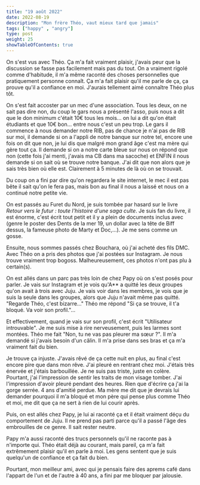 ```yaml
---
title: "19 août 2022"
date: 2022-08-19
description: "Mon frère Théo, vaut mieux tard que jamais"
tags: ["happy" , "angry"]
type: post
weight: 25
showTableOfContents: true
---
```


On s'est vus avec Théo. Ça m'a fait vraiment plaisir, j'avais peur que la discussion se fasse pas facilement mais pas du tout. On a vraiment rigolé comme d'habitude, il m'a même raconté des choses personnelles que pratiquement personne connaît. Ça m'a fait plaisir qu'il me parle de ça, ça prouve qu'il a confiance en moi. J'aurais tellement aimé connaître Théo plus tôt.

On s'est fait accoster par un mec d'une association. Tous les deux, on ne sait pas dire non, du coup le gars nous a présenté l'asso, puis nous a dit que le don minimum c'était 10€ tous les mois... on lui a dit qu'on était étudiants et que 10€ bon... entre nous c'est un peu trop. Le gars il commence à nous demander notre RIB, pas de chance je n'ai pas de RIB sur moi, il demande si on a l'appli de notre banque sur notre tel, encore une fois on dit que non, je lui dis que malgré mon grand âge c'est ma mère qui gère tout ça. Il demande si on a notre carte bleue sur nous on répond que non (cette fois j'ai menti, j'avais ma CB dans ma sacoche) et ENFIN il nous demande si on sait où se trouve notre banque. J'ai dit que non alors que je sais très bien où elle est. Clairement à 5 minutes de là où on se trouvait.

Du coup on a fini par dire qu'on regardera le site internet, le mec il est pas bête il sait qu'on le fera pas, mais bon au final il nous a laissé et nous on a continué notre petite vie.

On est passés au Furet du Nord, je suis tombée par hasard sur le livre *Retour vers le futur : toute l'histoire d'une saga culte*. Je suis fan du livre, il est énorme, c'est écrit tout petit et il y a plein de documents inclus avec (genre le poster des Dents de la mer 19, un dollar avec la tête de Biff dessus, la fameuse photo de Marty et Doc,...). Je me sens comme un gosse.

Ensuite, nous sommes passés chez Bouchara, où j'ai acheté des fils DMC. Avec Théo on a pris des photos que j'ai postées sur Instagram. Je nous trouve vraiment trop bogoss. Malheureusement, ces photos n'ont pas plu à certain(s).

On est allés dans un parc pas très loin de chez Papy où on s'est posés pour parler. Je vais sur Instagram et je vois qu'A** a quitté les deux groupes qu'on avait à trois avec Juju. Je vais voir dans les membres, je vois que je suis la seule dans les groupes, alors que Juju n'avait même pas quitté. "Regarde Théo, c'est bizarre..." Théo me répond "Si ça se trouve, il t'a bloqué. Va voir son profil."...

Et effectivement, quand je vais sur son profil, c'est écrit "Utilisateur introuvable". Je me suis mise à rire nerveusement, puis les larmes sont montées. Théo me fait "Non, tu ne vas pas pleurer ma sœur ?". Il m'a demandé si j'avais besoin d'un câlin. Il m'a prise dans ses bras et ça m'a vraiment fait du bien.

Je trouve ça injuste. J'avais rêvé de ça cette nuit en plus, au final c'est encore pire que dans mon rêve. J'ai pleuré en rentrant chez moi. J'étais très énervée et j'étais barbouillée. Je ne suis pas triste, juste en colère. Pourtant, j'ai l'impression de sentir les traits de mon visage tomber. J'ai l'impression d'avoir pleuré pendant des heures. Rien que d'écrire ça j'ai la gorge serrée. 4 ans d'amitié perdue. Ma mère me dit que je devrais lui demander pourquoi il m'a bloqué et mon père qui pense plus comme Théo et moi, me dit que ça ne sert à rien de lui courir après.

Puis, on est allés chez Papy, je lui ai raconté ça et il était vraiment déçu du comportement de Juju. Il ne prend pas parti parce qu'il a passé l'âge des embrouilles de ce genre. Il sait rester neutre. 

Papy m'a aussi raconté des trucs personnels qu'il ne raconte pas à n'importe qui. Théo était déjà au courant, mais pareil, ça m'a fait extrêmement plaisir qu'il en parle à moi. Les gens sentent que je suis quelqu'un de confiance et ça fait du bien.

Pourtant, mon meilleur ami, avec qui je pensais faire des aprems café dans l'appart de l'un et de l'autre à 40 ans, a fini par me bloquer par jalousie.